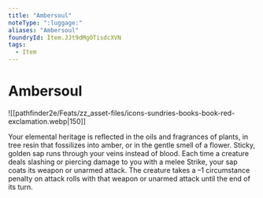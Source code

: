 ```yaml
---
title: "Ambersoul"
noteType: ":luggage:"
aliases: "Ambersoul"
foundryId: Item.JJt9dMgOTisdcXVN
tags:
  - Item
---
```


# Ambersoul
![[pathfinder2e/Feats/zz_asset-files/icons-sundries-books-book-red-exclamation.webp|150]]

Your elemental heritage is reflected in the oils and fragrances of plants, in tree resin that fossilizes into amber, or in the gentle smell of a flower. Sticky, golden sap runs through your veins instead of blood. Each time a creature deals slashing or piercing damage to you with a melee Strike, your sap coats its weapon or unarmed attack. The creature takes a –1 circumstance penalty on attack rolls with that weapon or unarmed attack until the end of its turn.
